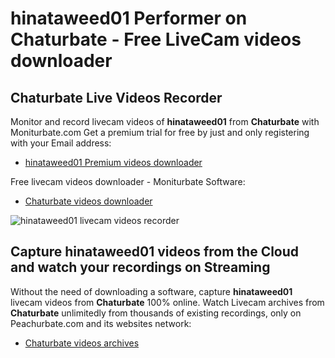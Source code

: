 # hinataweed01 Performer on Chaturbate - Free LiveCam videos downloader

## Chaturbate Live Videos Recorder

Monitor and record livecam videos of **hinataweed01** from **Chaturbate** with Moniturbate.com
Get a premium trial for free by just and only registering with your Email address:
* [hinataweed01 Premium videos downloader](https://moniturbate.com/request-demo-licence-key.html)

Free livecam videos downloader - Moniturbate Software:
* [Chaturbate videos downloader](https://moniturbate.com/moniturbate-download-software.html)

![hinataweed01 livecam videos recorder](https://peachurnet.com/templates/moniturbate-software.png)


## Capture hinataweed01 videos from the Cloud and watch your recordings on Streaming

Without the need of downloading a software, capture **hinataweed01** livecam videos from **Chaturbate** 100% online.
Watch Livecam archives from **Chaturbate** unlimitedly from thousands of existing recordings, only on Peachurbate.com and its websites network:
* [Chaturbate videos archives](https://peachurnet.com/)